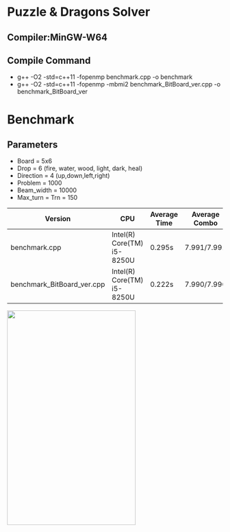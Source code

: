 # Puzzle & Dragons Solver

## Compiler:MinGW-W64

## Compile Command 

- g++ -O2 -std=c++11 -fopenmp benchmark.cpp -o benchmark  
- g++ -O2 -std=c++11 -fopenmp -mbmi2 benchmark_BitBoard_ver.cpp -o benchmark_BitBoard_ver


# Benchmark

## Parameters

- Board = 5x6
- Drop = 6 (fire, water, wood, light, dark, heal)
- Direction = 4 (up,down,left,right)
- Problem = 1000
- Beam_width = 10000
- Max_turn = Trn = 150


| Version | CPU | Average Time | Average Combo |
| --- | --- | --- | --- |
| benchmark.cpp | Intel(R) Core(TM) i5-8250U | 0.295s | 7.991/7.991 |
| benchmark_BitBoard_ver.cpp | Intel(R) Core(TM) i5-8250U| 0.222s | 7.990/7.990 |

<img src="https://user-images.githubusercontent.com/47982907/101321654-0b96e900-38a9-11eb-9c70-a8d9fa3d491d.jpg" width="300px" height="500px">
